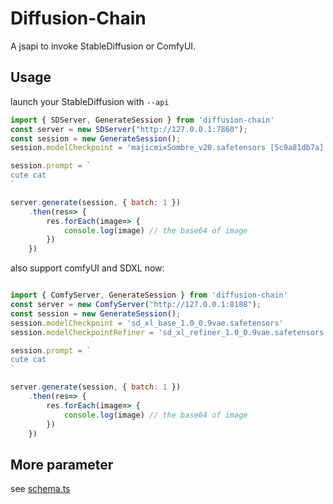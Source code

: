 # Diffusion-Chain
A jsapi to invoke StableDiffusion or ComfyUI.

## Usage 
launch your StableDiffusion with `--api`

```javascript
import { SDServer, GenerateSession } from 'diffusion-chain'
const server = new SDServer("http://127.0.0.1:7860");
const session = new GenerateSession();
session.modelCheckpoint = 'majicmixSombre_v20.safetensors [5c9a81db7a]'

session.prompt = `
cute cat
`

server.generate(session, { batch: 1 })
    .then(res=> {
        res.forEach(image=> {
            console.log(image) // the base64 of image
        })
    })
```

also support comfyUI and SDXL now:
```javascript

import { ComfyServer, GenerateSession } from 'diffusion-chain'
const server = new ComfyServer("http://127.0.0.1:8188");
const session = new GenerateSession();
session.modelCheckpoint = 'sd_xl_base_1.0_0.9vae.safetensors'
session.modelCheckpointRefiner = 'sd_xl_refiner_1.0_0.9vae.safetensors'

session.prompt = `
cute cat
`

server.generate(session, { batch: 1 })
    .then(res=> {
        res.forEach(image=> {
            console.log(image) // the base64 of image
        })
    })
```

## More parameter
see [schema.ts](https://github.com/zombieyang/diffusion-chain/blob/main/src/sessions/GenerateSession.ts)